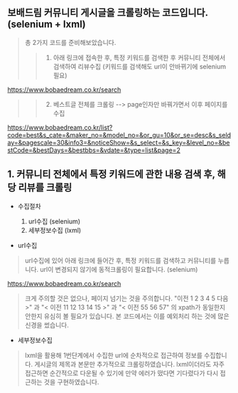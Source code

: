 ## 보배드림 커뮤니티 게시글을 크롤링하는 코드입니다. (selenium + lxml)

> 총 2가지 코드를 준비해보았습니다. 
>> 1. 아래 링크에 접속한 후, 특정 키워드를 검색한 후 커뮤니티 전체에서 검색하여 리뷰수집 (키워드를 검색해도 url이 안바뀌기에 selenium필요)

https://www.bobaedream.co.kr/search 

>> 2. 베스트글 전체를 크롤링 --> page인자만 바꿔가면서 이후 페이지를 수집

https://www.bobaedream.co.kr/list?code=best&s_cate=&maker_no=&model_no=&or_gu=10&or_se=desc&s_selday=&pagescale=30&info3=&noticeShow=&s_select=&s_key=&level_no=&bestCode=&bestDays=&bestbbs=&vdate=&type=list&page=2


## 1. 커뮤니티 전체에서 특정 키워드에 관한 내용 검색 후, 해당 리뷰를 크롤링
- 수집절차
   1. url수집 (selenium)
   2. 세부정보수집 (lxml)

- url수집
 > url수집에 있어 아래 링크에 들어간 후, 특정 키워드를 검색하고 커뮤니티를 누릅니다. url이 변경되지 않기에 동적크롤링이 필요합니다. (selenium)
 
 https://www.bobaedream.co.kr/search 
 
 > 크게 주의할 것은 없으나, 페이지 넘기는 것을 주의합니다. "이전 1 2 3 4 5 다음 >" 과 "< 이전 11 12 13 14 15 >" 과 "< 이전 55 56 57" 의 xpath가 동일한지 안한지 유심히 볼 필요가 있습니다. 본 코드에서는 이를 예외처리 하는 것에 많은 신경을 썼습니다.


- 세부정보수집

 > lxml을 활용해 1번단계에서 수집한 url에 순차적으로 접근하여 정보를 수집합니다. 게시글의 제목과 본문만 추가적으로 크롤링하였습니다. lxml이더라도 자주 접근하면 순간적으로 다운될 수 있기에 만약 에러가 떴다면 기다렸다가 다시 접근하는 것을 구현하였습니다.
